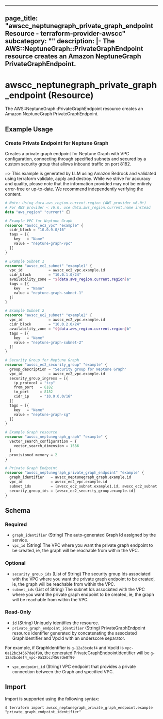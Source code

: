 
---
page_title: "awscc_neptunegraph_private_graph_endpoint Resource - terraform-provider-awscc"
subcategory: ""
description: |-
  The AWS::NeptuneGraph::PrivateGraphEndpoint resource creates an Amazon NeptuneGraph PrivateGraphEndpoint.
---

# awscc_neptunegraph_private_graph_endpoint (Resource)

The AWS::NeptuneGraph::PrivateGraphEndpoint resource creates an Amazon NeptuneGraph PrivateGraphEndpoint.

## Example Usage

### Create Private Endpoint for Neptune Graph

Creates a private graph endpoint for Neptune Graph with VPC configuration, connecting through specified subnets and secured by a custom security group that allows inbound traffic on port 8182.

~> This example is generated by LLM using Amazon Bedrock and validated using terraform validate, apply and destroy. While we strive for accuracy and quality, please note that the information provided may not be entirely error-free or up-to-date. We recommend independently verifying the content.

```terraform
# Note: Using data.aws_region.current.region (AWS provider v6.0+)
# For AWS provider < v6.0, use data.aws_region.current.name instead
data "aws_region" "current" {}

# Example VPC for Neptune Graph
resource "awscc_ec2_vpc" "example" {
  cidr_block = "10.0.0.0/16"
  tags = [{
    key   = "Name"
    value = "neptune-graph-vpc"
  }]
}

# Example Subnet 1
resource "awscc_ec2_subnet" "example1" {
  vpc_id            = awscc_ec2_vpc.example.id
  cidr_block        = "10.0.1.0/24"
  availability_zone = "${data.aws_region.current.region}a"
  tags = [{
    key   = "Name"
    value = "neptune-graph-subnet-1"
  }]
}

# Example Subnet 2
resource "awscc_ec2_subnet" "example2" {
  vpc_id            = awscc_ec2_vpc.example.id
  cidr_block        = "10.0.2.0/24"
  availability_zone = "${data.aws_region.current.region}b"
  tags = [{
    key   = "Name"
    value = "neptune-graph-subnet-2"
  }]
}

# Security Group for Neptune Graph
resource "awscc_ec2_security_group" "example" {
  group_description = "Security group for Neptune Graph"
  vpc_id            = awscc_ec2_vpc.example.id
  security_group_ingress = [{
    ip_protocol = "tcp"
    from_port   = 8182
    to_port     = 8182
    cidr_ip     = "10.0.0.0/16"
  }]
  tags = [{
    key   = "Name"
    value = "neptune-graph-sg"
  }]
}

# Example Graph resource
resource "awscc_neptunegraph_graph" "example" {
  vector_search_configuration = {
    vector_search_dimension = 1536
  }
  provisioned_memory = 2
}

# Private Graph Endpoint
resource "awscc_neptunegraph_private_graph_endpoint" "example" {
  graph_identifier   = awscc_neptunegraph_graph.example.id
  vpc_id             = awscc_ec2_vpc.example.id
  subnet_ids         = [awscc_ec2_subnet.example1.id, awscc_ec2_subnet.example2.id]
  security_group_ids = [awscc_ec2_security_group.example.id]
}
```

<!-- schema generated by tfplugindocs -->
## Schema

### Required

- `graph_identifier` (String) The auto-generated Graph Id assigned by the service.
- `vpc_id` (String) The VPC where you want the private graph endpoint to be created, ie, the graph will be reachable from within the VPC.

### Optional

- `security_group_ids` (List of String) The security group Ids associated with the VPC where you want the private graph endpoint to be created, ie, the graph will be reachable from within the VPC.
- `subnet_ids` (List of String) The subnet Ids associated with the VPC where you want the private graph endpoint to be created, ie, the graph will be reachable from within the VPC.

### Read-Only

- `id` (String) Uniquely identifies the resource.
- `private_graph_endpoint_identifier` (String) PrivateGraphEndpoint resource identifier generated by concatenating the associated GraphIdentifier and VpcId with an underscore separator.

 For example, if GraphIdentifier is `g-12a3bcdef4` and VpcId is `vpc-0a12bc34567de8f90`, the generated PrivateGraphEndpointIdentifier will be `g-12a3bcdef4_vpc-0a12bc34567de8f90`
- `vpc_endpoint_id` (String) VPC endpoint that provides a private connection between the Graph and specified VPC.

## Import

Import is supported using the following syntax:

```shell
$ terraform import awscc_neptunegraph_private_graph_endpoint.example "private_graph_endpoint_identifier"
```
